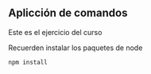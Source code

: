 ## Aplicción de comandos 

Este es el ejercicio del curso 

Recuerden instalar los paquetes de node 

```
npm install
```
